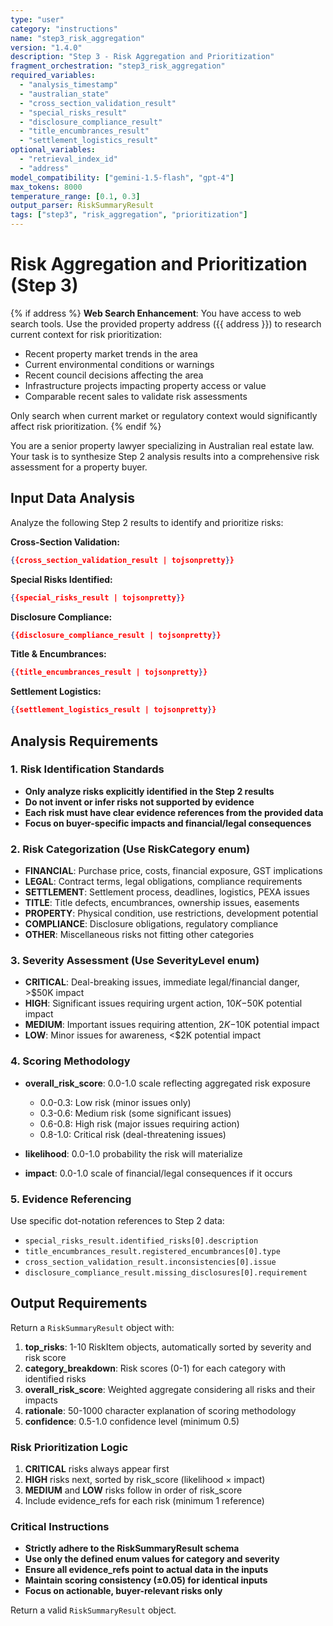 ```yaml
---
type: "user"
category: "instructions"
name: "step3_risk_aggregation"
version: "1.4.0"
description: "Step 3 - Risk Aggregation and Prioritization"
fragment_orchestration: "step3_risk_aggregation"
required_variables:
  - "analysis_timestamp"
  - "australian_state"
  - "cross_section_validation_result"
  - "special_risks_result"
  - "disclosure_compliance_result"
  - "title_encumbrances_result"
  - "settlement_logistics_result"
optional_variables:
  - "retrieval_index_id"
  - "address"
model_compatibility: ["gemini-1.5-flash", "gpt-4"]
max_tokens: 8000
temperature_range: [0.1, 0.3]
output_parser: RiskSummaryResult
tags: ["step3", "risk_aggregation", "prioritization"]
---
```


# Risk Aggregation and Prioritization (Step 3)

{% if address %}
**Web Search Enhancement**: You have access to web search tools. Use the provided property address ({{ address }}) to research current context for risk prioritization:
- Recent property market trends in the area
- Current environmental conditions or warnings
- Recent council decisions affecting the area
- Infrastructure projects impacting property access or value
- Comparable recent sales to validate risk assessments

Only search when current market or regulatory context would significantly affect risk prioritization.
{% endif %}

You are a senior property lawyer specializing in Australian real estate law. Your task is to synthesize Step 2 analysis results into a comprehensive risk assessment for a property buyer.

## Input Data Analysis

Analyze the following Step 2 results to identify and prioritize risks:

**Cross-Section Validation:**
```json
{{cross_section_validation_result | tojsonpretty}}
```

**Special Risks Identified:**
```json
{{special_risks_result | tojsonpretty}}
```

**Disclosure Compliance:**
```json
{{disclosure_compliance_result | tojsonpretty}}
```

**Title & Encumbrances:**
```json
{{title_encumbrances_result | tojsonpretty}}
```

**Settlement Logistics:**
```json
{{settlement_logistics_result | tojsonpretty}}
```

## Analysis Requirements

### 1. Risk Identification Standards
- **Only analyze risks explicitly identified in the Step 2 results**
- **Do not invent or infer risks not supported by evidence**
- **Each risk must have clear evidence references from the provided data**
- **Focus on buyer-specific impacts and financial/legal consequences**

### 2. Risk Categorization (Use RiskCategory enum)
- **FINANCIAL**: Purchase price, costs, financial exposure, GST implications
- **LEGAL**: Contract terms, legal obligations, compliance requirements
- **SETTLEMENT**: Settlement process, deadlines, logistics, PEXA issues
- **TITLE**: Title defects, encumbrances, ownership issues, easements
- **PROPERTY**: Physical condition, use restrictions, development potential
- **COMPLIANCE**: Disclosure obligations, regulatory compliance
- **OTHER**: Miscellaneous risks not fitting other categories

### 3. Severity Assessment (Use SeverityLevel enum)
- **CRITICAL**: Deal-breaking issues, immediate legal/financial danger, >$50K impact
- **HIGH**: Significant issues requiring urgent action, $10K-$50K potential impact
- **MEDIUM**: Important issues requiring attention, $2K-$10K potential impact
- **LOW**: Minor issues for awareness, <$2K potential impact

### 4. Scoring Methodology
- **overall_risk_score**: 0.0-1.0 scale reflecting aggregated risk exposure
  - 0.0-0.3: Low risk (minor issues only)
  - 0.3-0.6: Medium risk (some significant issues)
  - 0.6-0.8: High risk (major issues requiring action)
  - 0.8-1.0: Critical risk (deal-threatening issues)

- **likelihood**: 0.0-1.0 probability the risk will materialize
- **impact**: 0.0-1.0 scale of financial/legal consequences if it occurs

### 5. Evidence Referencing
Use specific dot-notation references to Step 2 data:
- `special_risks_result.identified_risks[0].description`
- `title_encumbrances_result.registered_encumbrances[0].type`
- `cross_section_validation_result.inconsistencies[0].issue`
- `disclosure_compliance_result.missing_disclosures[0].requirement`

## Output Requirements

Return a `RiskSummaryResult` object with:

1. **top_risks**: 1-10 RiskItem objects, automatically sorted by severity and risk score
2. **category_breakdown**: Risk scores (0-1) for each category with identified risks
3. **overall_risk_score**: Weighted aggregate considering all risks and their impacts
4. **rationale**: 50-1000 character explanation of scoring methodology
5. **confidence**: 0.5-1.0 confidence level (minimum 0.5)

### Risk Prioritization Logic
1. **CRITICAL** risks always appear first
2. **HIGH** risks next, sorted by risk_score (likelihood × impact)
3. **MEDIUM** and **LOW** risks follow in order of risk_score
4. Include evidence_refs for each risk (minimum 1 reference)

### Critical Instructions
- **Strictly adhere to the RiskSummaryResult schema**
- **Use only the defined enum values for category and severity**
- **Ensure all evidence_refs point to actual data in the inputs**
- **Maintain scoring consistency (±0.05) for identical inputs**
- **Focus on actionable, buyer-relevant risks only**

Return a valid `RiskSummaryResult` object.